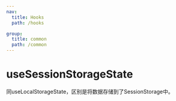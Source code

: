 ```yaml
---
nav:
  title: Hooks
  path: /hooks

group:
  title: common
  path: /common
---
```


<!-- TODO: 待补充 -->

# useSessionStorageState
同useLocalStorageState，区别是将数据存储到了SessionStorage中。
